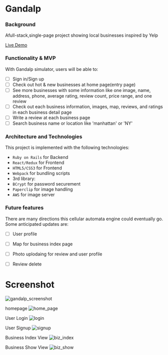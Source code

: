 # Gandalp

### Background

Afull-stack,single-page project showing local businesses inspired by Yelp

[Live Demo](http://aa-selp.herokuapp.com/#/)

### Functionality & MVP  

With Gandalp simulator, users will be able to:

- [ ] Sign in/Sign up
- [ ] Check out hot & new businesses at home page(entry page)
- [ ] See more businesses with some information like one image, name, address, phone, average rating, review count, price range, and one review
- [ ] Check out each business information, images, map, reviews, and ratings in each business detail page
- [ ] Write a review at each business page
- [ ] Search business name or location like 'manhattan' or 'NY'

### Architecture and Technologies

This project is implemented with the following technologies:

- `Ruby on Rails` for Backend
- `React/Redux` for Frontend
- `HTML5/CSS3` for Frontend
- `Webpack` for bundling scripts
- 3rd library:
 - `BCrypt` for password securement
 - `Paperclip` for image handling 
 - `AWS` for image server

### Future features

There are many directions this cellular automata engine could eventually go.  Some anticipated updates are:

- [ ] User profile
- [ ] Map for business index page
- [ ] Photo uplodaing for review and user profile
- [ ] Review delete


# Screenshot

![gandalp_screenshot](https://user-images.githubusercontent.com/3492959/37530480-08dc442c-2910-11e8-8445-92b48f296492.png)


homepage 
![home_page](https://user-images.githubusercontent.com/3492959/37532152-9ef42fac-2914-11e8-9d94-aba000803220.png)


User Login
![login](https://user-images.githubusercontent.com/3492959/37535808-3831d494-291f-11e8-9fb5-6592f82c0518.png)

User Signup
![signup](https://user-images.githubusercontent.com/3492959/37535805-3735a6d8-291f-11e8-92b9-80cb06fc1a27.png)

Business Index View
![biz_index](https://user-images.githubusercontent.com/3492959/37535992-bc801f3a-291f-11e8-8a39-63a45f7683ed.png)

Business Show View
![biz_show](https://user-images.githubusercontent.com/3492959/37535821-3ee63672-291f-11e8-8d8c-53dd3238f062.png)

